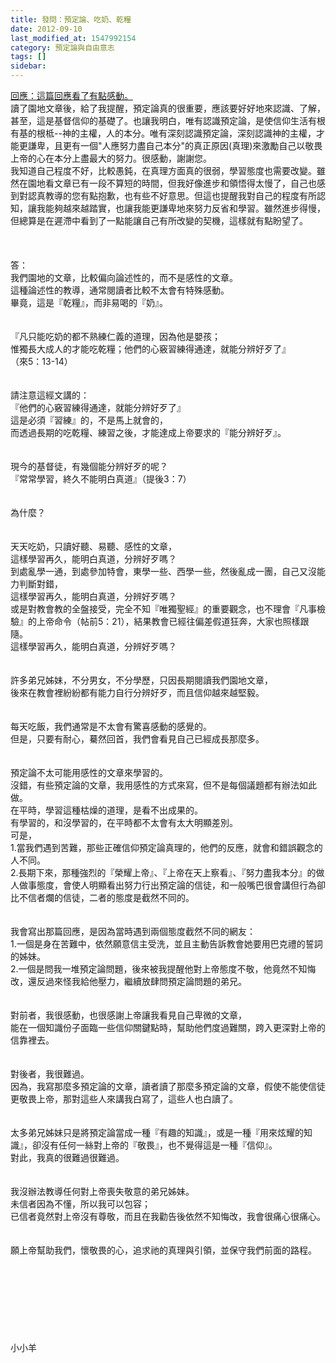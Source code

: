 ```yaml
---
title: 發問：預定論、吃奶、乾糧
date: 2012-09-10
last_modified_at: 1547992154
category: 預定論與自由意志
tags: []
sidebar: 
---
```


<p><a href="/posts/269195604#comment-19934901">回應：這篇回應看了有點感動。</a><br/>讀了園地文章後，給了我提醒，預定論真的很重要，應該要好好地來認識、了解，甚至，這是基督信仰的基礎了。也讓我明白，唯有認識預定論，是使信仰生活有根有基的根柢--神的主權，人的本分。唯有深刻認識預定論，深刻認識神的主權，才能更謙卑，且更有一個"人應努力盡自己本分"的真正原因(真理)來激勵自己以敬畏上帝的心在本分上盡最大的努力。很感動，謝謝您。<br/>我知道自己程度不好，比較愚鈍，在真理方面真的很弱，學習態度也需要改變。雖然在園地看文章已有一段不算短的時間，但我好像進步和領悟得太慢了，自己也感到對認真教導的您有點抱歉，也有些不好意思。但這也提醒我對自己的程度有所認知，讓我能夠越來越踏實，也讓我能更謙卑地來努力反省和學習。雖然進步得慢，但總算是在遲滯中看到了一點能讓自己有所改變的契機，這樣就有點盼望了。<br/><!--more--><br/><br/><br/>答：<br/>我們園地的文章，比較偏向論述性的，而不是感性的文章。<br/>這種論述性的教導，通常閱讀者比較不太會有特殊感動。<br/>畢竟，這是『乾糧』，而非易喝的『奶』。<br/><br/> <br/>『凡只能吃奶的都不熟練仁義的道理，因為他是嬰孩；<br/>惟獨長大成人的才能吃乾糧；他們的心竅習練得通達，就能分辨好歹了』<br/>（來5：13-14）<br/><br/> <br/>請注意這經文講的：<br/>『他們的心竅習練得通達，就能分辨好歹了』<br/>這是必須『習練』的，不是馬上就會的，<br/>而透過長期的吃乾糧、練習之後，才能達成上帝要求的『能分辨好歹』。<br/><br/> <br/>現今的基督徒，有幾個能分辨好歹的呢？<br/>『常常學習，終久不能明白真道』（提後3：7）<br/><br/><br/>為什麼？<br/><br/><br/>天天吃奶，只讀好聽、易聽、感性的文章，<br/>這樣學習再久，能明白真道，分辨好歹嗎？<br/>到處亂學一通，到處參加特會，東學一些、西學一些，然後亂成一團，自己又沒能力判斷對錯，<br/>這樣學習再久，能明白真道，分辨好歹嗎？<br/>或是對教會教的全盤接受，完全不知『唯獨聖經』的重要觀念，也不理會『凡事檢驗』的上帝命令（帖前5：21），結果教會已經往偏差假道狂奔，大家也照樣跟隨。<br/>這樣學習再久，能明白真道，分辨好歹嗎？<br/><br/> <br/>許多弟兄姊妹，不分男女，不分學歷，只因長期閱讀我們園地文章，<br/>後來在教會裡紛紛都有能力自行分辨好歹，而且信仰越來越堅毅。<br/><br/> <br/>每天吃飯，我們通常是不太會有驚喜感動的感覺的。<br/>但是，只要有耐心，驀然回首，我們會看見自己已經成長那麼多。<br/><br/> <br/>預定論不太可能用感性的文章來學習的。<br/>沒錯，有些預定論的文章，我用感性的方式來寫，但不是每個議題都有辦法如此做。<br/>在平時，學習這種枯燥的道理，是看不出成果的。<br/>有學習的，和沒學習的，在平時都不太會有太大明顯差別。<br/>可是，<br/>1.當我們遇到苦難，那些正確信仰預定論真理的，他們的反應，就會和錯誤觀念的人不同。<br/>2.長期下來，那種強烈的『榮耀上帝』、『上帝在天上察看』、『努力盡我本分』的做人做事態度，會使人明顯看出努力行出預定論的信徒，和一般嘴巴很會講但行為卻比不信者爛的信徒，二者的態度是截然不同的。<br/> <br/><br/>我會寫出那篇回應，是因為當時遇到兩個態度截然不同的網友：<br/>1.一個是身在苦難中，依然願意信主受洗，並且主動告訴教會她要用巴克禮的誓詞的姊妹。<br/>2.一個是問我一堆預定論問題，後來被我提醒他對上帝態度不敬，他竟然不知悔改，還反過來怪我給他壓力，繼續放肆問預定論問題的弟兄。<br/><br/> <br/>對前者，我很感動，也很感謝上帝讓我看見自己卑微的文章，<br/>能在一個知識份子面臨一些信仰關鍵點時，幫助他們度過難關，跨入更深對上帝的信靠裡去。<br/> <br/><br/>對後者，我很難過。<br/>因為，我寫那麼多預定論的文章，讀者讀了那麼多預定論的文章，假使不能使信徒更敬畏上帝，那對這些人來講我白寫了，這些人也白讀了。<br/><br/> <br/>太多弟兄姊妹只是將預定論當成一種『有趣的知識』，或是一種『用來炫耀的知識』，卻沒有任何一絲對上帝的『敬畏』，也不覺得這是一種『信仰』。<br/>對此，我真的很難過很難過。<br/><br/> <br/>我沒辦法教導任何對上帝喪失敬意的弟兄姊妹。<br/>未信者因為不懂，所以我可以包容；<br/>已信者竟然對上帝沒有尊敬，而且在我勸告後依然不知悔改，我會很痛心很痛心。 <br/><br/><br/>願上帝幫助我們，懷敬畏的心，追求祂的真理與引領，並保守我們前面的路程。<br/><br/><br/><br/><br/><br/><br/><br/><br/>小小羊<br/><br/><br/><br/><br/><br/>
</p>
